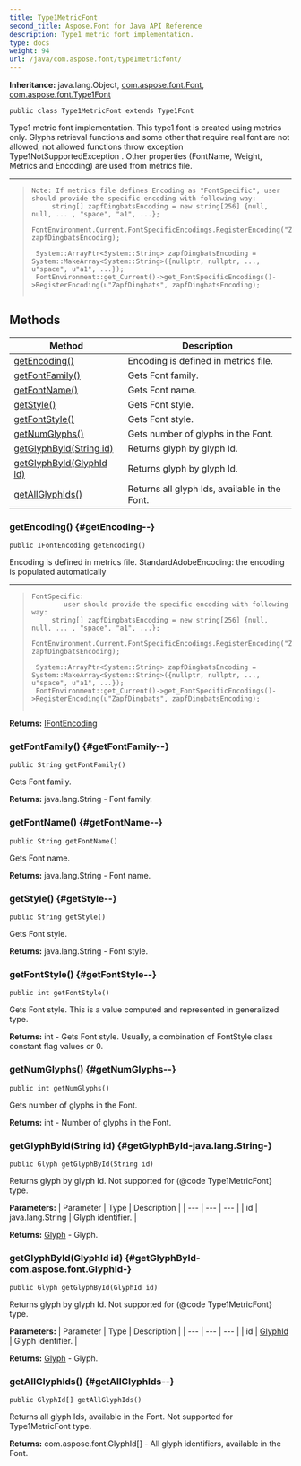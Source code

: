 ```yaml
---
title: Type1MetricFont
second_title: Aspose.Font for Java API Reference
description: Type1 metric font implementation.
type: docs
weight: 94
url: /java/com.aspose.font/type1metricfont/
---
```

**Inheritance:**
java.lang.Object, [com.aspose.font.Font](../../com.aspose.font/font), [com.aspose.font.Type1Font](../../com.aspose.font/type1font)
```
public class Type1MetricFont extends Type1Font
```

Type1 metric font implementation. This type1 font is created using metrics only. Glyphs retrieval functions and some other that require real font are not allowed, not allowed functions throw exception  Type1NotSupportedException . Other properties (FontName, Weight, Metrics and Encoding) are used from metrics file.

--------------------

> ```
> Note: If metrics file defines Encoding as "FontSpecific", user should provide the specific encoding with following way:
>      string[] zapfDingbatsEncoding = new string[256] {null, null, ... , "space", "a1", ...};
>      FontEnvironment.Current.FontSpecificEncodings.RegisterEncoding("ZapfDingbats", zapfDingbatsEncoding);
>  ```
> 
>      System::ArrayPtr<System::String> zapfDingbatsEncoding = System::MakeArray<System::String>({nullptr, nullptr, ..., u"space", u"a1", ...});
>      FontEnvironment::get_Current()->get_FontSpecificEncodings()->RegisterEncoding(u"ZapfDingbats", zapfDingbatsEncoding);
>  
> ```
> ```
## Methods

| Method | Description |
| --- | --- |
| [getEncoding()](#getEncoding--) | Encoding is defined in metrics file. |
| [getFontFamily()](#getFontFamily--) | Gets Font family. |
| [getFontName()](#getFontName--) | Gets Font name. |
| [getStyle()](#getStyle--) | Gets Font style. |
| [getFontStyle()](#getFontStyle--) | Gets Font style. |
| [getNumGlyphs()](#getNumGlyphs--) | Gets number of glyphs in the Font. |
| [getGlyphById(String id)](#getGlyphById-java.lang.String-) | Returns glyph by glyph Id. |
| [getGlyphById(GlyphId id)](#getGlyphById-com.aspose.font.GlyphId-) | Returns glyph by glyph Id. |
| [getAllGlyphIds()](#getAllGlyphIds--) | Returns all glyph Ids, available in the Font. |
### getEncoding() {#getEncoding--}
```
public IFontEncoding getEncoding()
```


Encoding is defined in metrics file. StandardAdobeEncoding: the encoding is populated automatically

--------------------

> ```
> FontSpecific:
>         user should provide the specific encoding with following way:
>      string[] zapfDingbatsEncoding = new string[256] {null, null, ... , "space", "a1", ...};
>      FontEnvironment.Current.FontSpecificEncodings.RegisterEncoding("ZapfDingbats", zapfDingbatsEncoding);
>  ```
> 
>      System::ArrayPtr<System::String> zapfDingbatsEncoding = System::MakeArray<System::String>({nullptr, nullptr, ..., u"space", u"a1", ...});
>      FontEnvironment::get_Current()->get_FontSpecificEncodings()->RegisterEncoding(u"ZapfDingbats", zapfDingbatsEncoding);
>  
> ```
> ```

**Returns:**
[IFontEncoding](../../com.aspose.font/ifontencoding)
### getFontFamily() {#getFontFamily--}
```
public String getFontFamily()
```


Gets Font family.

**Returns:**
java.lang.String - Font family.
### getFontName() {#getFontName--}
```
public String getFontName()
```


Gets Font name.

**Returns:**
java.lang.String - Font name.
### getStyle() {#getStyle--}
```
public String getStyle()
```


Gets Font style.

**Returns:**
java.lang.String - Font style.
### getFontStyle() {#getFontStyle--}
```
public int getFontStyle()
```


Gets Font style. This is a value computed and represented in generalized type.

**Returns:**
int - Gets Font style. Usually, a combination of FontStyle class constant flag values or 0.
### getNumGlyphs() {#getNumGlyphs--}
```
public int getNumGlyphs()
```


Gets number of glyphs in the Font.

**Returns:**
int - Number of glyphs in the Font.
### getGlyphById(String id) {#getGlyphById-java.lang.String-}
```
public Glyph getGlyphById(String id)
```


Returns glyph by glyph Id. Not supported for (@code Type1MetricFont\} type.

**Parameters:**
| Parameter | Type | Description |
| --- | --- | --- |
| id | java.lang.String | Glyph identifier. |

**Returns:**
[Glyph](../../com.aspose.font/glyph) - Glyph.
### getGlyphById(GlyphId id) {#getGlyphById-com.aspose.font.GlyphId-}
```
public Glyph getGlyphById(GlyphId id)
```


Returns glyph by glyph Id. Not supported for (@code Type1MetricFont\} type.

**Parameters:**
| Parameter | Type | Description |
| --- | --- | --- |
| id | [GlyphId](../../com.aspose.font/glyphid) | Glyph identifier. |

**Returns:**
[Glyph](../../com.aspose.font/glyph) - Glyph.
### getAllGlyphIds() {#getAllGlyphIds--}
```
public GlyphId[] getAllGlyphIds()
```


Returns all glyph Ids, available in the Font. Not supported for  Type1MetricFont  type.

**Returns:**
com.aspose.font.GlyphId[] - All glyph identifiers, available in the Font.
